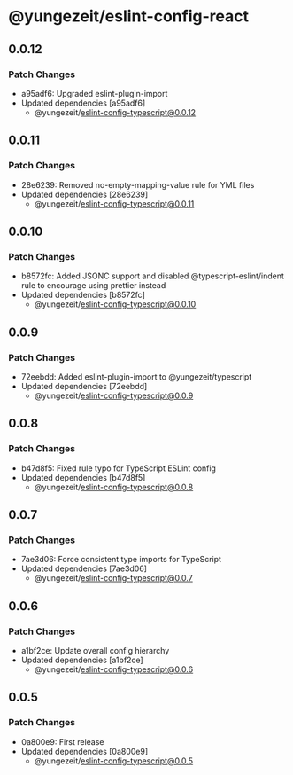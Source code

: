 # @yungezeit/eslint-config-react

## 0.0.12

### Patch Changes

- a95adf6: Upgraded eslint-plugin-import
- Updated dependencies [a95adf6]
  - @yungezeit/eslint-config-typescript@0.0.12

## 0.0.11

### Patch Changes

- 28e6239: Removed no-empty-mapping-value rule for YML files
- Updated dependencies [28e6239]
  - @yungezeit/eslint-config-typescript@0.0.11

## 0.0.10

### Patch Changes

- b8572fc: Added JSONC support and disabled @typescript-eslint/indent rule to encourage using prettier instead
- Updated dependencies [b8572fc]
  - @yungezeit/eslint-config-typescript@0.0.10

## 0.0.9

### Patch Changes

- 72eebdd: Added eslint-plugin-import to @yungezeit/typescript
- Updated dependencies [72eebdd]
  - @yungezeit/eslint-config-typescript@0.0.9

## 0.0.8

### Patch Changes

- b47d8f5: Fixed rule typo for TypeScript ESLint config
- Updated dependencies [b47d8f5]
  - @yungezeit/eslint-config-typescript@0.0.8

## 0.0.7

### Patch Changes

- 7ae3d06: Force consistent type imports for TypeScript
- Updated dependencies [7ae3d06]
  - @yungezeit/eslint-config-typescript@0.0.7

## 0.0.6

### Patch Changes

- a1bf2ce: Update overall config hierarchy
- Updated dependencies [a1bf2ce]
  - @yungezeit/eslint-config-typescript@0.0.6

## 0.0.5

### Patch Changes

- 0a800e9: First release
- Updated dependencies [0a800e9]
  - @yungezeit/eslint-config-typescript@0.0.5
